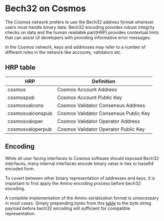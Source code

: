 # Bech32 on Cosmos

The Cosmos network prefers to use the Bech32 address format wherever users must handle binary data. Bech32 encoding provides robust integrity checks on data and the human readable part(HRP) provides contextual hints that can assist UI developers with providing informative error messages.

In the Cosmos network, keys and addresses may refer to a number of different roles in the network like accounts, validators etc.

## HRP table

| HRP              | Definition                            |
| ---------------- | ------------------------------------- |
| cosmos           | Cosmos Account Address                |
| cosmospub        | Cosmos Account Public Key             |
| cosmosvalcons    | Cosmos Validator Consensus Address    |
| cosmosvalconspub | Cosmos Validator Consensus Public Key |
| cosmosvaloper    | Cosmos Validator Operator Address     |
| cosmosvaloperpub | Cosmos Validator Operator Public Key  |

## Encoding

While all user facing interfaces to Cosmos software should exposed Bech32 interfaces, many internal interfaces encode binary value in hex or base64 encoded form.

To covert between other binary representation of addresses and keys, it is important to first apply the Amino encoding process before bech32 encoding.

A complete implementation of the Amino serialization format is unnecessary in most cases. Simply prepending bytes from this [table](https://github.com/tendermint/spec/blob/master/spec/blockchain/encoding.md#public-key-cryptography) to the byte string payload before bech32 encoding will sufficient for compatible representation.
